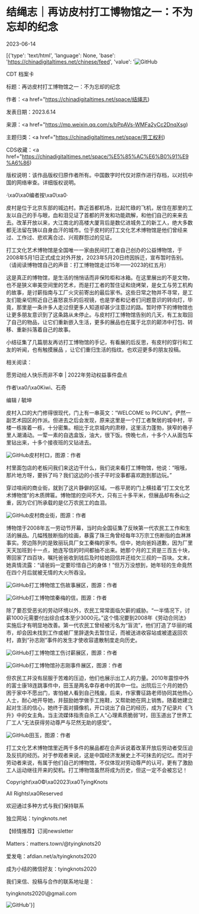 # 结绳志｜再访皮村打工博物馆之一：不为忘却的纪念

2023-06-14

[{'type': 'text/html', 'language': None, 'base': 'https://chinadigitaltimes.net/chinese/feed', 'value': '![GitHub](https://chinadigitaltimes.net/chinese/files/2023/06/post-697204-6489014656ab9.png)



CDT 档案卡

标题：再访皮村打工博物馆之一：不为忘却的纪念

作者：<a href="https://chinadigitaltimes.net/space/结绳志)

发表日期：2023.6.14

来源：<a href="https://mp.weixin.qq.com/s/bPpAVs-WMFa2yCc2DnqXsg)

主题归类：<a href="https://chinadigitaltimes.net/space/劳工权利)

CDS收藏：<a href="https://chinadigitaltimes.net/space/%E5%85%AC%E6%B0%91%E9%A6%86)

版权说明：该作品版权归原作者所有。中国数字时代仅对原作进行存档，以对抗中国的网络审查。详细版权说明。





·\xa0\xa0编者按\xa0\xa0·

皮村是位于北京东部的城边村。靠近首都机场，比起忙碌的飞机，居住在那里的工友以自己的手与眼，血和泪见证了首都的开发和功能疏解，和他们自己的来来去去。改革开放以来，大江南北的高楼大厦背后是数亿进城务工的新工人，绝大多数都无法留在铸以自身血汗的城市。位于皮村的打工文化艺术博物馆是他们曾经来过、工作过、悲欢离合过、兴观群怨过的见证。

打工文化艺术博物馆是全国唯一一家由民间打工者自己创办的公益博物馆，于2008年5月1日正式成立对外开放，2023年5月20日终因拆迁，宣布暂时告别。（请阅读博物馆自己的声音：打工博物馆走过15年——2023的红五月）

这是真正的博物馆，是生活的悄悄话而非保险柜和冰箱。在这里展出的不是文物，也不是狭义审美空间里的艺术，而是打工者的暂住证和烧烤架，是女工与劳工机构的故事，是讨薪指南与工厂火灾前寄出的最后家书。这些日常之物并不寻常，是工友们能亲切照近自己喜怒哀乐的后视镜，也是学者和记者们问题意识的转向灯，毕竟，那里是一条许多人走过但更多人知道却甚少注意过的路。暂时停下的博物馆也让更多朋友意识到了这条路从未停止。与皮村打工博物馆告别的几天，有工友取回了自己的物品，让它们重新嵌入生活，更多的展品也在属于北京的颠沛中打包、转移、重新抖落着自己的故事。

小结征集了几篇朋友再访打工博物馆的手记，有看展的后反思，有皮村的穿行和工友的听闻，也有触摸展品 ，让它们重归生活的指纹。也欢迎更多的朋友投稿。

相关阅读：

愿劳动给人快乐而非不幸 | 2022年劳动权益事件盘点

作者\xa0/\xa0Kiwi、石奇

编辑 / 毓坤

皮村入口的大门修得很现代，门上有一串英文：“WELCOME to PICUN”。俨然一副艺术园区的作派。但进去之后会发现，原来这里是一个打工者聚居的城中村，平楼一栋挨着一栋，十分密集。相比于北京城内的肃穆，这里活力蓬勃，狭窄的巷子里人潮涌动。一荤一素的自选盒饭，油大，很下饭。傍晚七点，十多个人从面包车里钻出来，十多个接夜班的又钻进去。

![GitHub](https://chinadigitaltimes.net/chinese/files/2023/06/post-697204-64890148e6e8b.png)皮村村口，图源：作者

村里面包店的老板问我们来这边干什么，我们说来看打工博物馆，他说：“哦哦，那片地方呀，要拆了吗？我们这边的小孩子平时没事都喜欢跑到那边玩。”

穿过喧闹的商业街，就到了这片静僻的区域。一栋平房的门上横挂着“打工文化艺术博物馆”的木质牌匾。博物馆的空间不大，只有三十多平米，但展品却有泰山之重，因为它们所承载的是亿万农民工的血泪。

![GitHub](https://chinadigitaltimes.net/chinese/files/2023/06/post-697204-6489014c14268.png)皮村商业街，图源：作者

博物馆于2008年五一劳动节开幕，当时向全国征集了反映第一代农民工工作和生活的展品。几幅残肢断指的绘画，暴露了珠三角曾经每年3万宗工伤断指的血淋淋事实。旁边陈列的是致丽玩具厂女工秦梅的家书。信中，她向爸妈道歉，因为厂里天天加班到十一点，她连写信的时间都抽不出来。她那个月的工资是三百五十块，寄回家了四百块，嘱托爸爸收到钱后及时给她回信并还给欠三叔的一百块。文末，她真情流露：“请爸妈一定要珍惜自己的身体！”但万万没想到，她年轻的生命竟然在四个月后就被无情的大火所吞没。

![GitHub](https://chinadigitaltimes.net/chinese/files/2023/06/post-697204-6489014ebe17b.png)打工博物馆工伤故事展区，图源：作者

![GitHub](https://chinadigitaltimes.net/chinese/files/2023/06/post-697204-64890151a4081.png)打工博物馆秦梅的信，图源：作者

除了要忍受恶劣的劳动环境以外，农民工常常面临欠薪的威胁。“一半情况下，讨薪1000元需要付出综合成本至少3000元。”这个情况要到2008年《劳动合同法》实施后才有明显地改善。第一代农民工曾经被污名为“盲流”，他们打造了华丽的城市，却会因未找到工作或被厂里辞退失去暂住证，而被送进收容站或被遣返回农村，直到“孙志刚”事件的发生才使收容遣散制度走向历史。

![GitHub](https://chinadigitaltimes.net/chinese/files/2023/06/post-697204-648901549956d.png)打工博物馆工伤讨薪展区，图源：作者

![GitHub](https://chinadigitaltimes.net/chinese/files/2023/06/post-697204-64890157e3318.png)打工博物馆孙志刚事件展区，图源：作者

但农民工并没有屈服于苦难的压迫，他们也展示出工人的力量。2010年震惊中外的富士康18连跳事件中，田玉是两名幸存者中的其中一位。出院后三个月的她仍困于家中不愿出门，害怕被人看到自己残废。后来，作家曹征路老师协同其他热心人士，耐心地开导她，并鼓励她学做手工拖鞋，又帮助她在网上销售。随着她建立起对生活的信心，她终于面对摄像机，开口说出了自己的经历，成为了纪录片《飞升》中的女主角。当主流媒体指责自杀工人“心理素质脆弱”时，田玉道出了世界工厂工人“无法获得劳动尊严与茫然无助的感受”。

![GitHub](https://chinadigitaltimes.net/chinese/files/2023/06/post-697204-6489015a50205.png)田玉，图源：作者

打工文化艺术博物馆里近两千多件的展品都在合声诉说着改革开放后劳动者受压迫及反抗的经历。对于参观者来说，这是中国经济发展史上不可抹去的记忆。而对于劳动者来说，有属于他们自己的博物馆，不仅体现对劳动尊严的认可，更有了激励工人运动继往开来的契机。打工博物馆虽然将成为历史，但这一定不会被忘记！

Copyright\xa0©\xa02023\xa0TyingKnots

All Rights\xa0Reserved

欢迎通过多种方式与我们保持联系

独立网站：tyingknots.net

【倾情推荐】订阅newsletter

Matters：matters.town/@tyingknots20

爱发电：afdian.net/a/tyingknots2020

成为小结的微信好友：tyingknots2020

我们来信、投稿与合作的联系地址是：

tyingknots2020\\@gmail.com

![GitHub](https://chinadigitaltimes.net/chinese/files/2023/06/post-697204-6489015bdaaca.png)'}]